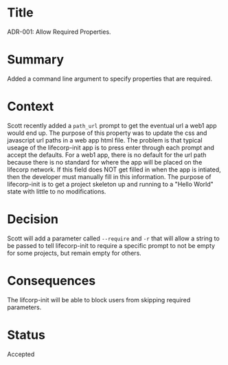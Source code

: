 # Title
ADR-001: Allow Required Properties.

# Summary
Added a command line argument to specify properties that are required.

# Context
Scott recently added a `path_url` prompt to get the eventual url a web1 app would end up. The purpose of this property was to update the css and javascript url paths in a web app html file. The problem is that typical useage of the lifecorp-init app is to press enter through each prompt and accept the defaults. For a web1 app, there is no default for the url path because there is no standard for where the app will be placed on the lifecorp network. If this field does NOT get filled in when the app is intiated, then the developer must manually fill in this information. The purpose of lifecorp-init is to get a project skeleton up and running to a "Hello World" state with little to no modifications.

# Decision
Scott will add a parameter called `--require` and `-r` that will allow a string to be passed to tell lifecorp-init to require a specific prompt to not be empty for some projects, but remain empty for others.

# Consequences
The lifcorp-init will be able to block users from skipping required parameters.

# Status
Accepted